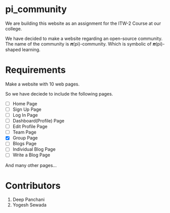 # pi_community
We are building this website as an assignment for the ITW-2 Course at our college.

We have decided to make a website regarding an open-source community. The name of the community is 𝝅(pi)-community. Which is symbolic of 𝝅(pi)-shaped learning.

# Requirements
Make a website with 10 web pages.

So we have deciede to include the following pages.
- [ ] Home Page
- [ ] Sign Up Page
- [ ] Log In Page
- [ ] Dashboard(Profile) Page
- [ ] Edit Profile Page
- [ ] Team Page
- [x] Group Page
- [ ] Blogs Page
- [ ] Individual Blog Page
- [ ] Write a Blog Page

And many other pages...

# Contributors
1. Deep Panchani
2. Yogesh Sewada
